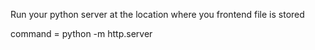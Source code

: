 Run your python server at the location where you frontend file is stored

command = python -m http.server
